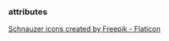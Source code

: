 ### attributes
<a href="https://www.flaticon.com/free-icons/schnauzer" title="schnauzer icons">Schnauzer icons created by Freepik - Flaticon</a>